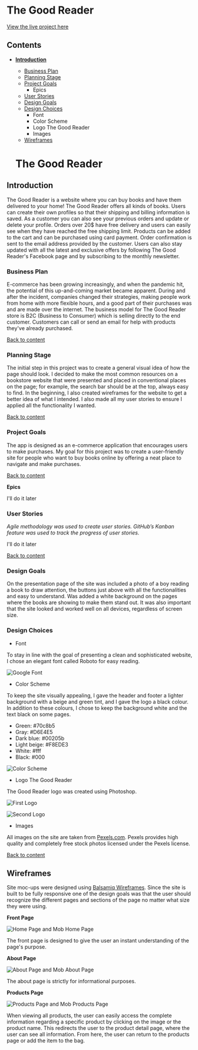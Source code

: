 # **The Good Reader**

<!-- ![The Good Reader](/static/site_images/amiresponsive.png) -->

[View the live project here](https://the-good-reader.herokuapp.com/)

## Contents
* **[Introduction](#Introduction)**
    * [Business Plan](#Business-Plan)
    * [Planning Stage](#Planning-Stage)
    * [Project Goals](#Project-Goals)
        * Epics
    * [User Stories](#User-Stories)
    * [Design Goals](#Design-Goals)
    * [Design Choices](#Design-Choices)
        * Font
        * Color Scheme
        * Logo The Good Reader
        * Images
    * [Wireframes](#Wireframes)

    # **The Good Reader**

## **Introduction**

The Good Reader is a website where you can buy books and have them delivered to your home! The Good Reader offers all kinds of books. Users can create their own profiles so that their shipping and billing information is saved. As a customer you can also see your previous orders and update or delete your profile. Orders over 20$ have free delivery and users can easily see when they have reached the free shipping limit. Products can be added to the cart and can be purchased using card payment. Order confirmation is sent to the email address provided by the customer. Users can also stay updated with all the latest and exclusive offers by following The Good Reader's Facebook page and by subscribing to the monthly newsletter.

### **Business Plan**

E-commerce has been growing increasingly, and when the pandemic hit, the potential of this up-and-coming market became apparent.
During and after the incident, companies changed their strategies, making people work from home with more flexible hours, and a good part of their purchases was and are made over the internet.
The business model for The Good Reader store is B2C (Business to Consumer) which is selling directly to the end customer.
Customers can call or send an email for help with products they've already purchased.

[Back to content](#contents)

### **Planning Stage**

The initial step in this project was to create a general visual idea of how the page should look. I decided to make the most common resources on a bookstore website that were presented and placed in conventional places on the page; for example, the search bar should be at the top, always easy to find.
In the beginning, I also created wireframes for the website to get a better idea of what I intended. I also made all my user stories to ensure I applied all the functionality I wanted.

[Back to content](#contents)

### **Project Goals**

The app is designed as an e-commerce application that encourages users to make purchases. My goal for this project was to create a user-friendly site for people who want to buy books online by offering a neat place to navigate and make purchases. 

[Back to content](#contents)

**Epics**


I'll do it later


### **User Stories**

*Agile methodology was used to create user stories.*
*GitHub’s Kanban feature was used to track the progress of user stories.*


I'll do it later


[Back to content](#contents)

### **Design Goals**

On the presentation page of the site was included a photo of a boy reading a book to draw attention, the buttons just above with all the functionalities and easy to understand. 
Was added a white background on the pages where the books are showing to make them stand out.
It was also important that the site looked and worked well on all devices, regardless of screen size.

### **Design Choices**

* Font

To stay in line with the goal of presenting a clean and sophisticated website, I chose an elegant font called Roboto for easy reading.

![Google Font](/static/site_images/font.png)

* Color Scheme

To keep the site visually appealing, I gave the header and footer a lighter background with a beige and green tint, and I gave the logo a black colour. In addition to these colours, I chose to keep the background white and the text black on some pages.

- Green: #70c8b5
- Gray: #D6E4E5
- Dark blue: #00205b
- Light beige: #F8EDE3
- White: #fff
- Black: #000

![Color Scheme](/static/site_images/color.png)

* Logo The Good Reader

The Good Reader logo was created using Photoshop.

![First Logo](/static/site_images/logo1.png)

![Second Logo](/static/site_images/logo2.png)

* Images

All images on the site are taken from [Pexels.com](https://www.pexels.com/). Pexels provides high quality and completely free stock photos licensed under the Pexels license. 

[Back to content](#contents)

## **Wireframes**

Site moc-ups were designed using [Balsamiq Wireframes](https://balsamiq.com/). Since the site is built to be fully responsive one of the design goals was that the user should recognize the different pages and sections of the page no matter what size they were using. 

**Front Page**

![Home Page and Mob Home Page](/static/site_images/home.png)

The front page is designed to give the user an instant understanding of the page's purpose. 

**About Page**

![About Page and Mob About Page](/static/site_images/about.png)

The about page is strictly for informational purposes. 

**Products Page**

![Products Page and Mob Products Page](/static/site_images/products.png)

When viewing all products, the user can easily access the complete information regarding a specific product by clicking on the image or the product name. This redirects the user to the product detail page, where the user can see all information. From here, the user can return to the products page or add the item to the bag.






